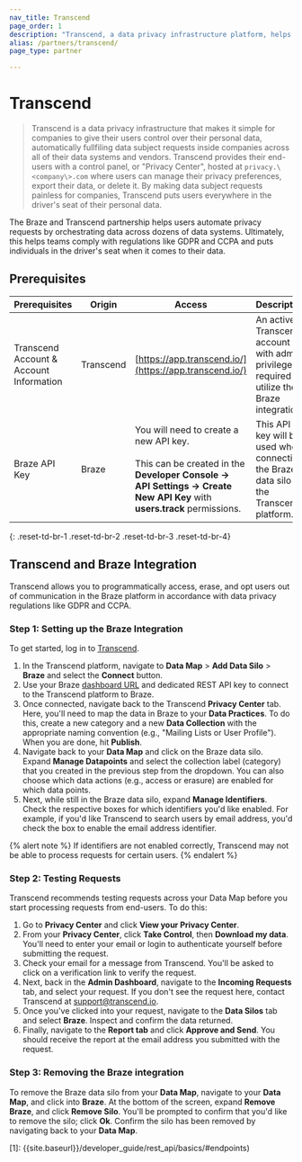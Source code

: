```yaml
---
nav_title: Transcend
page_order: 1
description: "Transcend, a data privacy infrastructure platform, helps automate fulfillment of data subject requests by orchestrating data across dozens of data systems, including Braze."
alias: /partners/transcend/
page_type: partner

---
```


# Transcend

> Transcend is a data privacy infrastructure that makes it simple for companies to give their users control over their personal data, automatically fullfiling data subject requests inside companies across all of their data systems and vendors. Transcend provides their end-users with a control panel, or "Privacy Center", hosted at `privacy.\<company\>.com` where users can manage their privacy preferences, export their data, or delete it. By making data subject requests painless for companies, Transcend puts users everywhere in the driver's seat of their personal data.

The Braze and Transcend partnership helps users automate privacy requests by orchestrating data across dozens of data systems. Ultimately, this helps teams comply with regulations like GDPR and CCPA and puts individuals in the driver's seat when it comes to their data.

## Prerequisites

| Prerequisites | Origin | Access | Description |
|---|---|---|---|
| Transcend Account & Account Information | Transcend | [https://app.transcend.io/](https://app.transcend.io/) | An active Transcend account with admin privileges is required to utilize the Braze integration. |
| Braze API Key | Braze | You will need to create a new API key.<br><br>This can be created in the __Developer Console -> API Settings -> Create New API Key__ with __users.track__ permissions. | This API key will be used when connecting the Braze data silo to the Transcend platform. |
{: .reset-td-br-1 .reset-td-br-2 .reset-td-br-3  .reset-td-br-4}

## Transcend and Braze Integration

Transcend allows you to programmatically access, erase, and opt users out of communication in the Braze platform in accordance with data privacy regulations like GDPR and CCPA.

### Step 1: Setting up the Braze Integration
To get started, log in to [Transcend](https://app.transcend.io/login).

1. In the Transcend platform, navigate to __Data Map__ > __Add Data Silo__ > __Braze__ and select the __Connect__ button.
2. Use your Braze [dashboard URL]({{site.baseurl}}/api/basics/#endpoints) and dedicated REST API key to connect to the Transcend platform to Braze. 
3. Once connected, navigate back to the Transcend __Privacy Center__ tab. Here, you'll need to map the data in Braze to your __Data Practices__. To do this, create a new category and a new __Data Collection__ with the appropriate naming convention (e.g., "Mailing Lists or User Profile"). When you are done, hit __Publish__.
4. Navigate back to your __Data Map__ and click on the Braze data silo. Expand __Manage Datapoints__ and select the collection label (category) that you created in the previous step from the dropdown. You can also choose which data actions (e.g., access or erasure) are enabled for which data points. 
5. Next, while still in the Braze data silo, expand __Manage Identifiers__. Check the respective boxes for which identifiers you'd like enabled. For example, if you'd like Transcend to search users by email address, you'd check the box to enable the email address identifier.

{% alert note %}
If identifiers are not enabled correctly, Transcend may not be able to process requests for certain users.
{% endalert %}

### Step 2: Testing Requests
Transcend recommends testing requests across your Data Map before you start processing requests from end-users. To do this:

1. Go to __Privacy Center__ and click __View your Privacy Center__.
2. From your __Privacy Center__, click __Take Control__, then __Download my data__. You'll need to enter your email or login to authenticate yourself before submitting the request.
3. Check your email for a message from Transcend. You'll be asked to click on a verification link to verify the request.
4. Next, back in the __Admin Dashboard__, navigate to the __Incoming Requests__ tab, and select your request. If you don't see the request here, contact Transcend at [support@transcend.io](mailto:support@transcend.io).
5. Once you've clicked into your request, navigate to the __Data Silos__ tab and select __Braze__. Inspect and confirm the data returned.
6. Finally, navigate to the __Report tab__ and click __Approve and Send__. You should receive the report at the email address you submitted with the request.

### Step 3: Removing the Braze integration

To remove the Braze data silo from your __Data Map__, navigate to your __Data Map__, and click into __Braze__. At the bottom of the screen, expand __Remove Braze__, and click __Remove Silo__. You'll be prompted to confirm that you'd like to remove the silo; click __Ok__. Confirm the silo has been removed by navigating back to your __Data Map__.

[1]: {{site.baseurl}}/developer_guide/rest_api/basics/#endpoints)